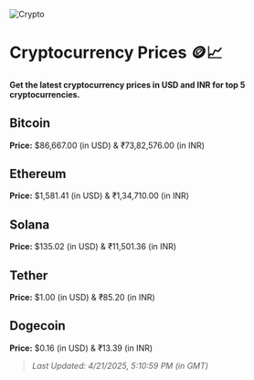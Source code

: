 
![Crypto](https://www.techguide.com.au/wp-content/uploads/2020/11/crypto3.jpeg)

# Cryptocurrency Prices 🪙📈

#### Get the latest cryptocurrency prices in USD and INR for top 5 cryptocurrencies.

## Bitcoin

**Price:** $86,667.00 (in USD) & ₹73,82,576.00 (in INR)

## Ethereum

**Price:** $1,581.41 (in USD) & ₹1,34,710.00 (in INR)

## Solana

**Price:** $135.02 (in USD) & ₹11,501.36 (in INR)

## Tether

**Price:** $1.00 (in USD) & ₹85.20 (in INR)

## Dogecoin

**Price:** $0.16 (in USD) & ₹13.39 (in INR)

> _Last Updated: 4/21/2025, 5:10:59 PM (in GMT)_
